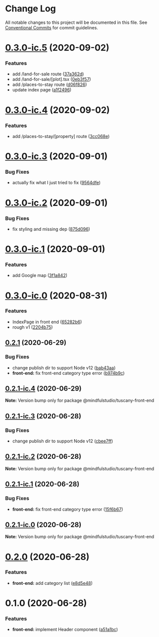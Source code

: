 # Change Log

All notable changes to this project will be documented in this file.
See [Conventional Commits](https://conventionalcommits.org) for commit guidelines.

# [0.3.0-ic.5](https://github.com/JakeElder/tuscany/compare/v0.3.0-ic.4...v0.3.0-ic.5) (2020-09-02)


### Features

* add /land-for-sale route ([37a362d](https://github.com/JakeElder/tuscany/commit/37a362df38b3da8a2298057e607f82e00dac1e82))
* add /land-for-sale/[plot].tsx ([0eb3f57](https://github.com/JakeElder/tuscany/commit/0eb3f575a0b29625066aff02842afe46cdada7be))
* add /places-to-stay route ([d06f826](https://github.com/JakeElder/tuscany/commit/d06f8265f31317686824b98437be7c34688e4383))
* update index page ([a1f2496](https://github.com/JakeElder/tuscany/commit/a1f24965d09712999dba5e69890b8f982884d69e))





# [0.3.0-ic.4](https://github.com/JakeElder/tuscany/compare/v0.3.0-ic.3...v0.3.0-ic.4) (2020-09-02)


### Features

* add /places-to-stay/[property] route ([3cc068e](https://github.com/JakeElder/tuscany/commit/3cc068e69fd5a4518093836f868ae1582d41bdab))





# [0.3.0-ic.3](https://github.com/JakeElder/tuscany/compare/v0.3.0-ic.2...v0.3.0-ic.3) (2020-09-01)

### Bug Fixes

- actually fix what I just tried to fix ([9564dfe](https://github.com/JakeElder/tuscany/commit/9564dfedb294ec0d5a0d93b26bda90fe38299715))

# [0.3.0-ic.2](https://github.com/JakeElder/tuscany/compare/v0.3.0-ic.1...v0.3.0-ic.2) (2020-09-01)

### Bug Fixes

- fix styling and missing dep ([875d096](https://github.com/JakeElder/tuscany/commit/875d09638c6d8044dd4e5e683b2914243a431140))

# [0.3.0-ic.1](https://github.com/JakeElder/tuscany/compare/v0.3.0-ic.0...v0.3.0-ic.1) (2020-09-01)

### Features

- add Google map ([3f1a842](https://github.com/JakeElder/tuscany/commit/3f1a84208f2b54c8d71b82f2436cfaace1c699a2))

# [0.3.0-ic.0](https://github.com/JakeElder/tuscany/compare/v0.2.1...v0.3.0-ic.0) (2020-08-31)

### Features

- IndexPage in front end ([65282b6](https://github.com/JakeElder/tuscany/commit/65282b674d74eeadc096853dd0761423a24f470d))
- rough v1 ([2204b75](https://github.com/JakeElder/tuscany/commit/2204b75a255e54e28ac8ee4f69d85ff6e0a7bd40))

## [0.2.1](https://github.com/JakeElder/tuscany/compare/v0.2.0...v0.2.1) (2020-06-29)

### Bug Fixes

- change publish dir to support Node v12 ([bab43aa](https://github.com/JakeElder/tuscany/commit/bab43aa6c46492a8eede5ca86ac0f935f077aee9))
- **front-end:** fix front-end category type error ([b974b9c](https://github.com/JakeElder/tuscany/commit/b974b9c6b37578d9d7084514d71d9576656c827b))

## [0.2.1-ic.4](https://github.com/JakeElder/tuscany/compare/v0.2.1-ic.3...v0.2.1-ic.4) (2020-06-29)

**Note:** Version bump only for package @mindfulstudio/tuscany-front-end

## [0.2.1-ic.3](https://github.com/JakeElder/tuscany/compare/v0.2.1-ic.2...v0.2.1-ic.3) (2020-06-28)

### Bug Fixes

- change publish dir to support Node v12 ([cbee7ff](https://github.com/JakeElder/tuscany/commit/cbee7ff93cf152c37320614ba85d7d28ffac1510))

## [0.2.1-ic.2](https://github.com/JakeElder/tuscany/compare/v0.2.1-ic.1...v0.2.1-ic.2) (2020-06-28)

**Note:** Version bump only for package @mindfulstudio/tuscany-front-end

## [0.2.1-ic.1](https://github.com/JakeElder/tuscany/compare/v0.2.1-ic.0...v0.2.1-ic.1) (2020-06-28)

### Bug Fixes

- **front-end:** fix front-end category type error ([15f6b67](https://github.com/JakeElder/tuscany/commit/15f6b67bd4f3d770b91b0592599b46f671884846))

## [0.2.1-ic.0](https://github.com/JakeElder/tuscany/compare/v0.2.0...v0.2.1-ic.0) (2020-06-28)

**Note:** Version bump only for package @mindfulstudio/tuscany-front-end

# [0.2.0](https://github.com/JakeElder/tuscany/compare/v0.1.0...v0.2.0) (2020-06-28)

### Features

- **front-end:** add category list ([e8d5e48](https://github.com/JakeElder/tuscany/commit/e8d5e480cba0d51d68849a5ba1170c9818dbd438))

# 0.1.0 (2020-06-28)

### Features

- **front-end:** implement Header component ([a51a1bc](https://github.com/JakeElder/tuscany/commit/a51a1bc7467fd956079f5b51a3b3fb690a6af9fd))
